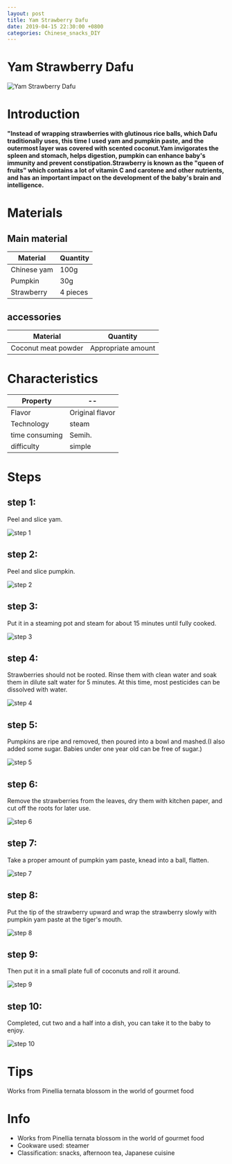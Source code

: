 ```yaml
---
layout: post
title: Yam Strawberry Dafu
date: 2019-04-15 22:30:00 +0800
categories: Chinese_snacks_DIY
---
```


# Yam Strawberry Dafu

![Yam Strawberry Dafu]({{site.baseurl}}/img/434832/434832.jpg)

# Introduction

**"Instead of wrapping strawberries with glutinous rice balls, which Dafu traditionally uses, this time I used yam and pumpkin paste, and the outermost layer was covered with scented coconut.Yam invigorates the spleen and stomach, helps digestion, pumpkin can enhance baby's immunity and prevent constipation.Strawberry is known as the "queen of fruits" which contains a lot of vitamin C and carotene and other nutrients, and has an important impact on the development of the baby's brain and intelligence.**

# Materials


## Main material

Material|Quantity
--|--
Chinese yam|100g
Pumpkin|30g
Strawberry|4 pieces

## accessories

Material|Quantity
--|--
Coconut meat powder|Appropriate amount

# Characteristics

Property|--
--|--
Flavor|Original flavor
Technology|steam
time consuming|Semih.
difficulty|simple

# Steps

## step 1:

Peel and slice yam.

![step 1]({{site.baseurl}}/img/434832/1.jpg)

## step 2:

Peel and slice pumpkin.

![step 2]({{site.baseurl}}/img/434832/2.jpg)

## step 3:

Put it in a steaming pot and steam for about 15 minutes until fully cooked.

![step 3]({{site.baseurl}}/img/434832/3.jpg)

## step 4:

Strawberries should not be rooted. Rinse them with clean water and soak them in dilute salt water for 5 minutes. At this time, most pesticides can be dissolved with water.

![step 4]({{site.baseurl}}/img/434832/4.jpg)

## step 5:

Pumpkins are ripe and removed, then poured into a bowl and mashed.(I also added some sugar. Babies under one year old can be free of sugar.)

![step 5]({{site.baseurl}}/img/434832/5.jpg)

## step 6:

Remove the strawberries from the leaves, dry them with kitchen paper, and cut off the roots for later use.

![step 6]({{site.baseurl}}/img/434832/6.jpg)

## step 7:

Take a proper amount of pumpkin yam paste, knead into a ball, flatten.

![step 7]({{site.baseurl}}/img/434832/7.jpg)

## step 8:

Put the tip of the strawberry upward and wrap the strawberry slowly with pumpkin yam paste at the tiger's mouth.

![step 8]({{site.baseurl}}/img/434832/8.jpg)

## step 9:

Then put it in a small plate full of coconuts and roll it around.

![step 9]({{site.baseurl}}/img/434832/9.jpg)

## step 10:

Completed, cut two and a half into a dish, you can take it to the baby to enjoy.

![step 10]({{site.baseurl}}/img/434832/10.jpg)

# Tips

Works from Pinellia ternata blossom in the world of gourmet food

# Info

- Works from Pinellia ternata blossom in the world of gourmet food
- Cookware used: steamer
- Classification: snacks, afternoon tea, Japanese cuisine